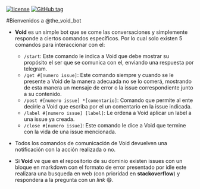
[![license](https://img.shields.io/github/license/mashape/apistatus.svg)]()
[![GitHub tag](https://img.shields.io/badge/version-v1.0--beta-yellow.svg)]()


#Bienvenidos a @the\_void\_bot

 * **Void** es un simple bot que se come las conversaciones y simplemente responde a ciertos comandos específicos. Por lo cual solo existen 5 comandos para interaccionar con el:
   * `/start`: Este comando le indica a Void que debe mostrar su propósito el ser que se comunica con el, enviando una respuesta por telegram.
   * `/get #[numero issue]`: Este comando siempre y cuando se le presente a Void de la manera adecuada no se lo comerá, mostrando de esta manera un mensaje de error o la issue correspondiente junto a su contenido.
   * `/post #[numero issue] *[comentario]`: Comando que permite al ente decirle a Void que escriba por el un comentario en la issue indicada.
   * `/label #[numero issue] [label]`: Le ordena a Void aplicar un label a una issue ya creada.
   * `/close #[numero issue]`: Este comando le dice a Void que termine con la vida de una issue mencionada.

 * Todos los comandos de comunicación de Void devuelven una notificación con la acción realizada o no.

 * Si **Void** ve que en el repositorio de su dominio existen issues con un bloque en markdown con el formato de error presentado por idle este realizara una busqueda en web (con prioridad en **stackoverflow**) y respondera a la pregunta con un *link* :smile:. 
